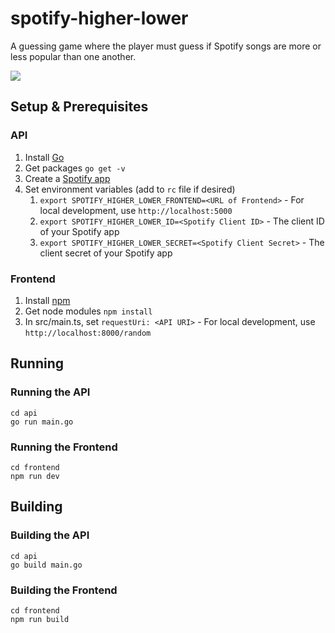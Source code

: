 # spotify-higher-lower

A guessing game where the player must guess if Spotify songs are more or less popular than one another.

![](https://github.com/ZadenRB/spotify-higher-lower/blob/main/Higher-Lower.gif)

## Setup & Prerequisites

### API

1. Install [Go](https://go.dev/doc/install)
2. Get packages `go get -v`
3. Create a [Spotify app](https://developer.spotify.com/dashboard/applications)
4. Set environment variables (add to `rc` file if desired)
	1. `export SPOTIFY_HIGHER_LOWER_FRONTEND=<URL of Frontend>` - For local development, use `http://localhost:5000`
	2. `export SPOTIFY_HIGHER_LOWER_ID=<Spotify Client ID>` - The client ID of your Spotify app
	3. `export SPOTIFY_HIGHER_LOWER_SECRET=<Spotify Client Secret>` - The client secret of your Spotify app

### Frontend

1. Install [npm](https://docs.npmjs.com/cli/v7/configuring-npm/install)
2. Get node modules `npm install`
3. In src/main.ts, set `requestUri: <API URI>` - For local development, use `http://localhost:8000/random`
	
## Running

### Running the API

	cd api
	go run main.go

### Running the Frontend

	cd frontend
	npm run dev

## Building

### Building the API

	cd api
	go build main.go

### Building the Frontend

	cd frontend
	npm run build
